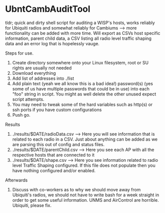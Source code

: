 # UbntCambAuditTool

tldr; quick and dirty shell script for auditing a WISP's hosts, works reliably for Ubiquiti radios and somewhat reliably for Cambiums --> more functionality can be added with more time.  Will export as CSVs host specific information, parent child data, a CSV listing all radio level traffic shaping data and an error log that is hopelessly vauge.


Steps for use.
  1) Create directory somewhere onto your Linux filesystem, root or SU rights are usually not needed
  2) Download everything
  3) Add list of addresses into ./list
  4) Add plain text (yeah we all know this is a bad idea!) password(s) (yes some of us have multiple passwords that could be in use) into each "foo" string in script.  You might as well delete the other unused expect script attempts.
  5) You may need to tweak some of the hard variables such as http(s) or ssh ports if you have custom configurations
  6) Push go.
  
 Results
  1) ./results/$DATE/radioData.csv --> Here you will see information that is related to each radio in a CSV.  Just about anything can be added as we are parsing this out of config and status files.
  2) ./results/$DATE/parentChild.csv --> Here you see each AP with all the respective hosts that are connected to it
  3) ./results/$DATE/shape.csv --> Here you see information related to radio level Traffic Shaping configured.  If this file does not populate then you have nothing configured and/or enabled.
  
 Afterwards
  1) Discuss with co-workers as to why we should move away from Ubiquiti's radios, we should not have to write bash for a week straight in order to get some useful information.  UNMS and AirControl are horrible.  Ubiquiti, please fix.
